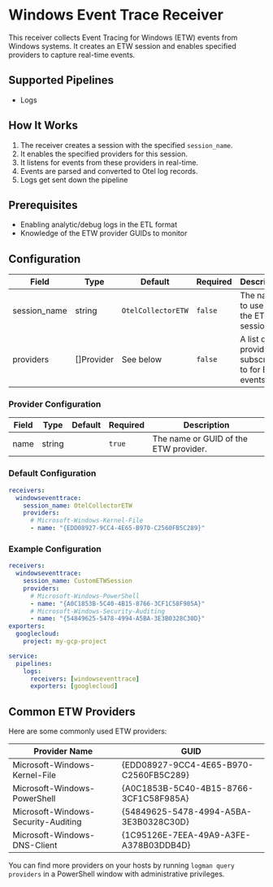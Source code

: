 # Windows Event Trace Receiver

This receiver collects Event Tracing for Windows (ETW) events from Windows systems. It creates an ETW session and enables specified providers to capture real-time events.

## Supported Pipelines
- Logs

## How It Works
1. The receiver creates a session with the specified `session_name`.
2. It enables the specified providers for this session.
3. It listens for events from these providers in real-time.
4. Events are parsed and converted to Otel log records.
5. Logs get sent down the pipeline

## Prerequisites

- Enabling analytic/debug logs in the ETL format
- Knowledge of the ETW provider GUIDs to monitor

## Configuration
| Field         | Type     | Default           | Required | Description                                                 |
|---------------|----------|-------------------|----------|-------------------------------------------------------------|
| session_name  | string   | `OtelCollectorETW`| `false`  | The name to use for the ETW session.                        |
| providers     | []Provider | See below        | `false`  | A list of providers to subscribe to for ETW events.         |

### Provider Configuration
| Field | Type   | Default | Required | Description                                 |
|-------|--------|---------|----------|---------------------------------------------|
| name  | string |         | `true`   | The name or GUID of the ETW provider.       |

### Default Configuration
```yaml
receivers:
  windowseventtrace:
    session_name: OtelCollectorETW
    providers:
      # Microsoft-Windows-Kernel-File
      - name: "{EDD08927-9CC4-4E65-B970-C2560FB5C289}"
```

### Example Configuration
```yaml
receivers:
  windowseventtrace:
    session_name: CustomETWSession
    providers:
      # Microsoft-Windows-PowerShell
      - name: "{A0C1853B-5C40-4B15-8766-3CF1C58F985A}"
      # Microsoft-Windows-Security-Auditing
      - name: "{54849625-5478-4994-A5BA-3E3B0328C30D}"
exporters:
  googlecloud:
    project: my-gcp-project

service:
  pipelines:
    logs:
      receivers: [windowseventtrace]
      exporters: [googlecloud]
```

## Common ETW Providers
Here are some commonly used ETW providers:

| Provider Name | GUID |
|---------------|------|
| Microsoft-Windows-Kernel-File | {EDD08927-9CC4-4E65-B970-C2560FB5C289} |
| Microsoft-Windows-PowerShell | {A0C1853B-5C40-4B15-8766-3CF1C58F985A} |
| Microsoft-Windows-Security-Auditing | {54849625-5478-4994-A5BA-3E3B0328C30D} |
| Microsoft-Windows-DNS-Client | {1C95126E-7EEA-49A9-A3FE-A378B03DDB4D} |

You can find more providers on your hosts by running `logman query providers` in a PowerShell window with administrative privileges.
